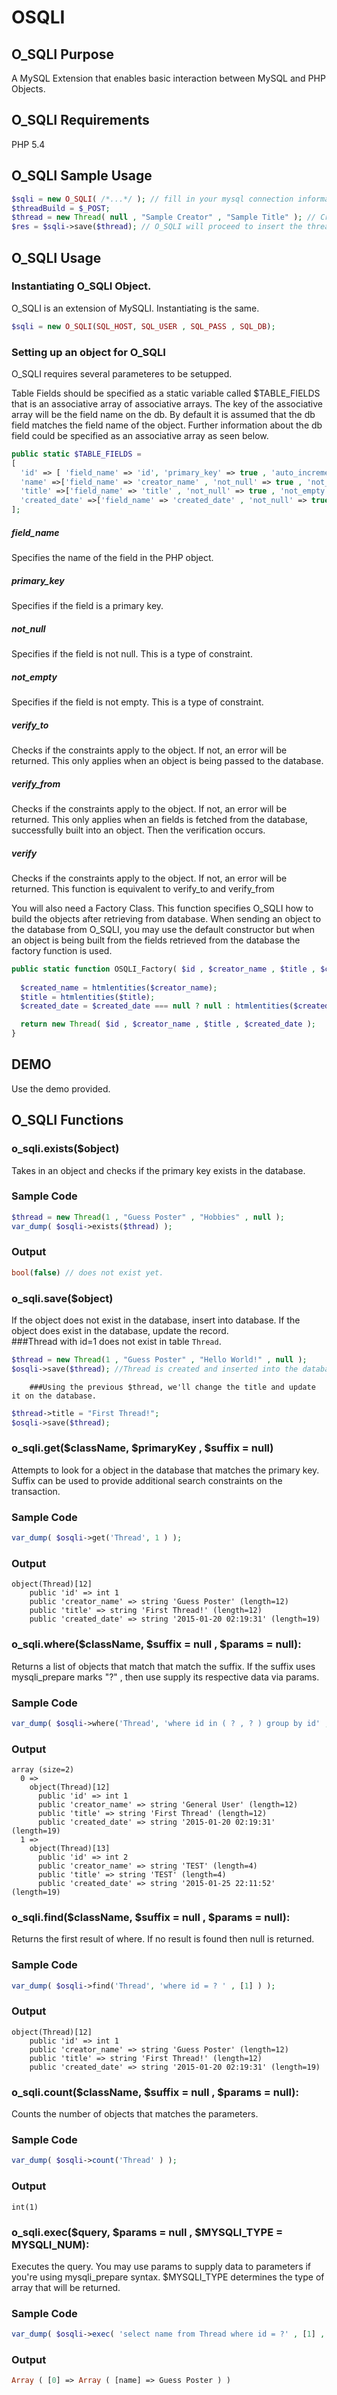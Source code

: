 OSQLI
===================

O_SQLI Purpose
--------------------
 A MySQL Extension that enables basic interaction between MySQL and PHP Objects. 

O_SQLI Requirements
--------------------
PHP 5.4

O_SQLI Sample Usage
--------------------
```PHP
$sqli = new O_SQLI( /*...*/ ); // fill in your mysql connection information. 
$threadBuild = $_POST;
$thread = new Thread( null , "Sample Creator" , "Sample Title" ); // Creates a Thread Object with no id. 
$res = $sqli->save($thread); // O_SQLI will proceed to insert the thread object into the database. 
```

O_SQLI Usage
--------------------

### Instantiating O_SQLI Object. 
 O_SQLI is an extension of MySQLI. Instantiating is the same. 
```PHP
$sqli = new O_SQLI(SQL_HOST, SQL_USER , SQL_PASS , SQL_DB); 
```


### Setting up an object for O_SQLI
 O_SQLI requires several parameteres to be setupped.

 Table Fields should be specified as a static variable called $TABLE_FIELDS that is an associative array of associative arrays. 
 The key of the associative array will be the field name on the db. By default it is assumed that the db field matches the field name of the object. 
 Further information about the db field could be specified as an associative array as seen below. 

```PHP
public static $TABLE_FIELDS = 
[
  'id' => [ 'field_name' => 'id', 'primary_key' => true , 'auto_increment' =>true , "type" =>'int'] , 
  'name' =>['field_name' => 'creator_name' , 'not_null' => true , 'not_empty' => true , 'verify' => true ], 
  'title' =>['field_name' => 'title' , 'not_null' => true , 'not_empty' => true , 'verify' => true ], 
  'created_date' =>['field_name' => 'created_date' , 'not_null' => true , 'not_empty' => true , 'verifyFrom' => true ] , 
];    
```

##### field_name
  Specifies the name of the field in the PHP object. 

##### primary_key
  Specifies if the field is a primary key. 

##### not_null
  Specifies if the field is not null. This is a type of constraint.

##### not_empty
  Specifies if the field is not empty. This is a type of constraint. 

##### verify_to
  Checks if the constraints apply to the object. If not, an error will be returned. This only applies when an object is being passed to the database. 

##### verify_from
  Checks if the constraints apply to the object. If not, an error will be returned. This only applies when an fields is fetched from the database, successfully built into an object. Then the verification occurs. 

##### verify
  Checks if the constraints apply to the object. If not, an error will be returned. This function is equivalent to verify_to and verify_from


  You will also need a Factory Class. This function specifies O_SQLI how to build the objects after retrieving from database. When sending an object to the database from O_SQLI, you may use the default constructor but when an object is being built from the fields retrieved from the database the factory function is used. 

```PHP
public static function OSQLI_Factory( $id , $creator_name , $title , $created_date = null ){
  
  $created_name = htmlentities($creator_name); 
  $title = htmlentities($title); 
  $created_date = $created_date === null ? null : htmlentities($created_date); 

  return new Thread( $id , $creator_name , $title , $created_date ); 
}
```

DEMO
--------------------
Use the demo provided. 
  

O_SQLI Functions
--------------------
### o_sqli.exists($object)
 Takes in an object and checks if the primary key exists in the database.   
  ### Sample Code
```PHP
$thread = new Thread(1 , "Guess Poster" , "Hobbies" , null );
var_dump( $osqli->exists($thread) ); 
```
### Output  
```PHP
bool(false) // does not exist yet. 
```

### o_sqli.save($object)
 If the object does not exist in the database, insert into database. If the object does exist in the database, update the record.  
        ###Thread with id=1 does not exist in table `Thread`. 
```PHP
$thread = new Thread(1 , "Guess Poster" , "Hello World!" , null );
$osqli->save($thread); //Thread is created and inserted into the database.
```
        ###Using the previous $thread, we'll change the title and update it on the database.
```PHP
$thread->title = "First Thread!";
$osqli->save($thread);
```

### o_sqli.get($className, $primaryKey , $suffix = null)
 Attempts to look for a object in the database that matches the primary key. Suffix can be used to provide additional search constraints on the transaction.   
### Sample Code
```PHP
var_dump( $osqli->get('Thread', 1 ) ); 
```
### Output
```
object(Thread)[12]
    public 'id' => int 1
    public 'creator_name' => string 'Guess Poster' (length=12)
    public 'title' => string 'First Thread!' (length=12)
    public 'created_date' => string '2015-01-20 02:19:31' (length=19)
```
### o_sqli.where($className, $suffix = null , $params = null): 
 Returns a list of objects that match that match the suffix. If the suffix uses mysqli_prepare marks "?" , then use supply its respective data via params. 
### Sample Code
```PHP  
var_dump( $osqli->where('Thread', 'where id in ( ? , ? ) group by id' , [1,2] ) ); 
```
### Output
```
array (size=2)
  0 => 
    object(Thread)[12]
      public 'id' => int 1
      public 'creator_name' => string 'General User' (length=12)
      public 'title' => string 'First Thread' (length=12)
      public 'created_date' => string '2015-01-20 02:19:31' (length=19)
  1 => 
    object(Thread)[13]
      public 'id' => int 2
      public 'creator_name' => string 'TEST' (length=4)
      public 'title' => string 'TEST' (length=4)
      public 'created_date' => string '2015-01-25 22:11:52' (length=19)
```

### o_sqli.find($className, $suffix = null , $params = null): 
 Returns the first result of where. If no result is found then null is returned. 
  ### Sample Code
```PHP
var_dump( $osqli->find('Thread', 'where id = ? ' , [1] ) ); 
```
### Output
```
object(Thread)[12]
    public 'id' => int 1
    public 'creator_name' => string 'Guess Poster' (length=12)
    public 'title' => string 'First Thread!' (length=12)
    public 'created_date' => string '2015-01-20 02:19:31' (length=19)
```
### o_sqli.count($className, $suffix = null , $params = null): 
 Counts the number of objects that matches the parameters. 
### Sample Code
```PHP  
var_dump( $osqli->count('Thread' ) ); 
```
### Output
```
int(1)
```

### o_sqli.exec($query, $params = null , $MYSQLI_TYPE = MYSQLI_NUM): 
 Executes the query. You may use params to supply data to parameters if you're using mysqli_prepare syntax. 
 $MYSQLI_TYPE determines the type of array that will be returned. 
  ### Sample Code
```PHP
var_dump( $osqli->exec( 'select name from Thread where id = ?' , [1] , MYSQLI_ASSOC ) ); 
```  
### Output
```PHP
Array ( [0] => Array ( [name] => Guess Poster ) )
```
